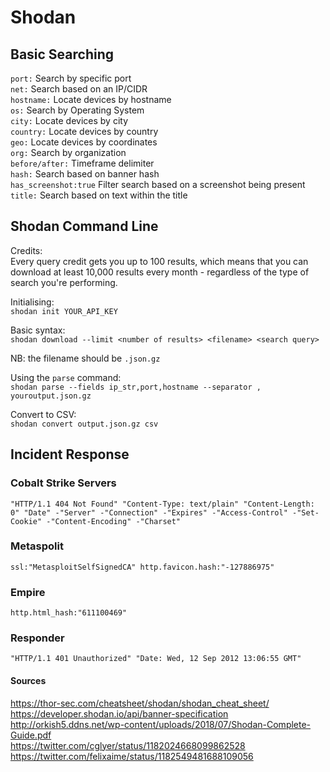 # Shodan

## Basic Searching

`port:` Search by specific port  
`net:` Search based on an IP/CIDR  
`hostname:` Locate devices by hostname  
`os:` Search by Operating System  
`city:` Locate devices by city  
`country:` Locate devices by country  
`geo:` Locate devices by coordinates  
`org:` Search by organization  
`before/after:` Timeframe delimiter  
`hash:` Search based on banner hash  
`has_screenshot:true` Filter search based on a screenshot being present  
`title:` Search based on text within the title  

## Shodan Command Line

Credits:  
Every query credit gets you up to 100 results, which means that you can download at least 10,000 results every month - regardless of the type of search you're performing.

Initialising:  
`shodan init YOUR_API_KEY`  

Basic syntax:  
`shodan download --limit <number of results> <filename> <search query>`

NB: the filename should be `.json.gz`  

Using the `parse` command:  
`shodan parse --fields ip_str,port,hostname --separator , youroutput.json.gz`

Convert to CSV:  
`shodan convert output.json.gz csv`


## Incident Response

### Cobalt Strike Servers
```
"HTTP/1.1 404 Not Found" "Content-Type: text/plain" "Content-Length: 0" "Date" -"Server" -"Connection" -"Expires" -"Access-Control" -"Set-Cookie" -"Content-Encoding" -"Charset"
```

### Metaspolit
```
ssl:"MetasploitSelfSignedCA" http.favicon.hash:"-127886975"
```

### Empire
```
http.html_hash:"611100469"
```

### Responder
```
"HTTP/1.1 401 Unauthorized" "Date: Wed, 12 Sep 2012 13:06:55 GMT"
```

#### Sources     
https://thor-sec.com/cheatsheet/shodan/shodan_cheat_sheet/  
https://developer.shodan.io/api/banner-specification  
http://orkish5.ddns.net/wp-content/uploads/2018/07/Shodan-Complete-Guide.pdf  
https://twitter.com/cglyer/status/1182024668099862528
https://twitter.com/felixaime/status/1182549481688109056

